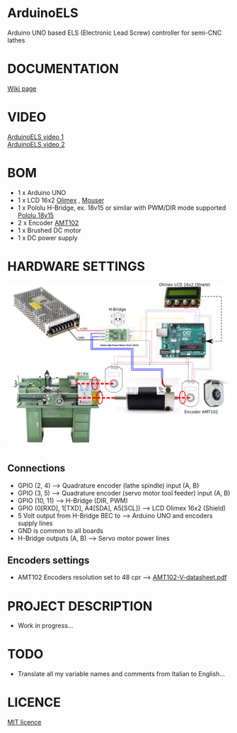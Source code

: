 # ArduinoELS
Arduino UNO based ELS (Electronic Lead Screw) controller for semi-CNC lathes


# DOCUMENTATION <br>
[Wiki page](https://github.com/dalemi666/ArduinoELS/wiki)

# VIDEO
[ArduinoELS video 1](https://www.youtube.com/watch?v=R2N3Vt5ZQ9w) <br>
[ArduinoELS video 2](https://www.youtube.com/watch?v=t7haTgEgzCQ)

# BOM
* 1 x Arduino UNO
* 1 x LCD 16x2 [Olimex](https://www.olimex.com/Products/Duino/Shields/SHIELD-LCD16x2/open-source-hardware) , [Mouser](https://www.mouser.it/ProductDetail/Olimex-Ltd/SHIELD-LCD-16X2?qs=J7x7253A5u648zrOBSewkA%3D%3D&gclid=Cj0KCQiAsoycBhC6ARIsAPPbeLu_jEffOB8IIknJeQpOPuHdUPCckwJhTo6h2fUdIXRL54KXZMR5NxMaAvVOEALw_wcB)
* 1 x Pololu H-Bridge, ex. 18v15 or similar with PWM/DIR mode supported [Pololu 18v15](https://www.pololu.com/product/755)
* 2 x Encoder [AMT102](https://www.digikey.it/it/products/detail/cui-devices/AMT102-V/827015)
* 1 x Brushed DC motor
* 1 x DC power supply

# HARDWARE SETTINGS
![ELS](web/ELS.png)

## Connections
* GPIO (2, 4) --> Quadrature encoder (lathe spindle) input (A, B)
* GPIO (3, 5) --> Quadrature encoder (servo motor tool feeder) input (A, B)
* GPIO (10, 11) --> H-Bridge (DIR, PWM)
* GPIO (0[RXD], 1[TXD], A4[SDA], A5[SCL]) --> LCD Olimex 16x2 (Shield)
* 5 Volt output from H-Bridge BEC to --> Arduino UNO and encoders supply lines
* GND is common to all boards
* H-Bridge outputs (A, B) --> Servo motor power lines 

## Encoders settings
* AMT102 Encoders resolution set to 48 cpr --> [AMT102-V-datasheet.pdf](web/AMT102-V-datasheet.pdf)

# PROJECT DESCRIPTION
* Work in progress...

# TODO
* Translate all my variable names and comments from Italian to English...


# LICENCE
[MIT licence](https://github.com/dalemi666/ArduinoELS/blob/master/LICENCE.md)


